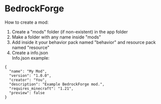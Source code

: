# BedrockForge
How to create a mod: <br>
1. Create a "mods" folder (if non-existent) in the app folder <br>
2. Make a folder with any name inside "mods" <br>
3. Add inside it your behavior pack named "behavior" and resource pack named "resource" <br>
4. Create a info.json <br>
Info.json example: <br>
```
{
  "name": "My Mod",
  "version": "1.0.0",
  "creator": "You",
  "description": "Example BedrockForge mod.",
  "requires_minecraft": "1.21",
  "preview": false
}
```
